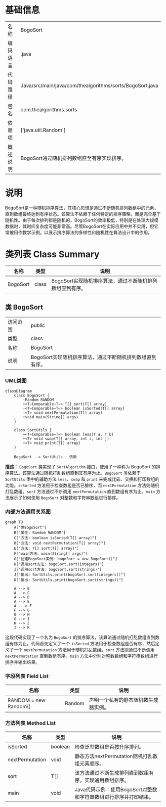 # 基础信息

|      |      |
|------|------|
| 名称 | BogoSort |
| 编码语言 | .java |
| 代码路径 | Java/src/main/java/com/thealgorithms/sorts/BogoSort.java |
| 包名 | com.thealgorithms.sorts |
| 依赖项 | ['java.util.Random'] |
| 概述说明 | BogoSort通过随机排列数组直至有序实现排序。 |

# 说明

BogoSort是一种随机排序算法，其核心思想是通过不断随机排列数组中的元素，直到数组最终达到有序状态。该算法不依赖于任何特定的排序策略，而是完全基于随机性。由于每次排列都是随机的，BogoSort的效率极低，特别是在处理大规模数据时，其时间复杂度可能非常高。尽管BogoSort在实际应用中并不实用，但它常被用作教学示例，以展示排序算法的多样性和随机性在算法设计中的作用。

# 类列表 Class Summary

| 名称   | 类型  | 说明 |
|-------|------|-------------|
| BogoSort | class | BogoSort实现随机排序算法，通过不断随机排列数组直到有序。 |



## 类 BogoSort

|      |      |
|------|------|
| 访问范围 | public |
| 类型 | class |
| 名称 | BogoSort |
| 说明 | BogoSort实现随机排序算法，通过不断随机排列数组直到有序。 |


### UML类图

```mermaid
classDiagram
    class BogoSort {
        -Random RANDOM
        +<T~Comparable~T~> T[] sort(T[] array)
        -<T~Comparable~T~> boolean isSorted(T[] array)
        -<T> void nextPermutation(T[] array)
        +void main(String[] args)
    }

    class SortUtils {
        +<T~Comparable~T~> boolean less(T a, T b)
        +<T> void swap(T[] array, int i, int j)
        +<T> void print(T[] array)
    }

    BogoSort --> SortUtils : 依赖
```

**描述：**
`BogoSort` 类实现了 `SortAlgorithm` 接口，使用了一种称为 BogoSort 的排序算法。该算法通过随机打乱数组直到其有序为止。`BogoSort` 类依赖于 `SortUtils` 类中的辅助方法 `less`、`swap` 和 `print` 来完成比较、交换和打印数组的功能。`isSorted` 方法用于检查数组是否已排序，而 `nextPermutation` 方法则随机打乱数组。`sort` 方法通过不断调用 `nextPermutation` 直到数组有序为止。`main` 方法展示了如何使用 `BogoSort` 对整数和字符串数组进行排序。


### 内部方法调用关系图

```mermaid
graph TD
    A["类BogoSort"]
    B["属性: Random RANDOM"]
    C["方法: boolean isSorted(T[] array)"]
    D["方法: void nextPermutation(T[] array)"]
    E["方法: T[] sort(T[] array)"]
    F["main方法: main(String[] args)"]
    G["创建BogoSort实例: bogoSort = new BogoSort()"]
    H["调用sort方法: bogoSort.sort(integers)"]
    I["调用sort方法: bogoSort.sort(strings)"]
    J["输出: SortUtils.print(bogoSort.sort(integers))"]
    K["输出: SortUtils.print(bogoSort.sort(strings))"]

    A --> B
    A --> C
    A --> D
    A --> E
    A -.-> F
    F --> G
    G --> H
    G --> I
    H --> J
    I --> K
```

这段代码实现了一个名为 `BogoSort` 的排序算法，该算法通过随机打乱数组直到数组有序为止。代码首先定义了一个 `isSorted` 方法用于检查数组是否有序，然后定义了一个 `nextPermutation` 方法用于随机打乱数组。`sort` 方法则通过不断调用 `nextPermutation` 直到数组有序。`main` 方法中分别对整数数组和字符串数组进行排序并输出结果。

### 字段列表 Field List

| 名称  | 类型  | 说明 |
|-------|-------|------|
| RANDOM = new Random() | Random | 声明一个私有的静态随机数生成器实例。 |

### 方法列表 Method List

| 名称  | 类型  | 说明 |
|-------|-------|------|
| isSorted | boolean | 检查泛型数组是否按升序排列。 |
| nextPermutation | void | 静态方法nextPermutation随机打乱数组元素顺序。 |
| sort | T[] | 该方法通过不断生成排列直到数组有序，实现通用数组排序。 |
| main | void | Java代码示例：使用BogoSort对整数和字符串数组进行排序并打印结果。 |




